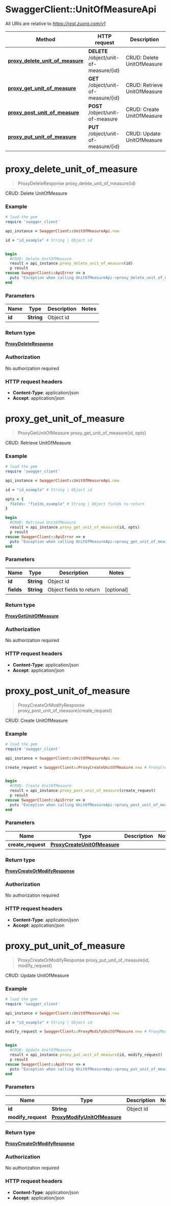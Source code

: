 # SwaggerClient::UnitOfMeasureApi

All URIs are relative to *https://rest.zuora.com/v1*

Method | HTTP request | Description
------------- | ------------- | -------------
[**proxy_delete_unit_of_measure**](UnitOfMeasureApi.md#proxy_delete_unit_of_measure) | **DELETE** /object/unit-of-measure/{id} | CRUD: Delete UnitOfMeasure
[**proxy_get_unit_of_measure**](UnitOfMeasureApi.md#proxy_get_unit_of_measure) | **GET** /object/unit-of-measure/{id} | CRUD: Retrieve UnitOfMeasure
[**proxy_post_unit_of_measure**](UnitOfMeasureApi.md#proxy_post_unit_of_measure) | **POST** /object/unit-of-measure | CRUD: Create UnitOfMeasure
[**proxy_put_unit_of_measure**](UnitOfMeasureApi.md#proxy_put_unit_of_measure) | **PUT** /object/unit-of-measure/{id} | CRUD: Update UnitOfMeasure


# **proxy_delete_unit_of_measure**
> ProxyDeleteResponse proxy_delete_unit_of_measure(id)

CRUD: Delete UnitOfMeasure



### Example
```ruby
# load the gem
require 'swagger_client'

api_instance = SwaggerClient::UnitOfMeasureApi.new

id = "id_example" # String | Object id


begin
  #CRUD: Delete UnitOfMeasure
  result = api_instance.proxy_delete_unit_of_measure(id)
  p result
rescue SwaggerClient::ApiError => e
  puts "Exception when calling UnitOfMeasureApi->proxy_delete_unit_of_measure: #{e}"
end
```

### Parameters

Name | Type | Description  | Notes
------------- | ------------- | ------------- | -------------
 **id** | **String**| Object id | 

### Return type

[**ProxyDeleteResponse**](ProxyDeleteResponse.md)

### Authorization

No authorization required

### HTTP request headers

 - **Content-Type**: application/json
 - **Accept**: application/json



# **proxy_get_unit_of_measure**
> ProxyGetUnitOfMeasure proxy_get_unit_of_measure(id, opts)

CRUD: Retrieve UnitOfMeasure



### Example
```ruby
# load the gem
require 'swagger_client'

api_instance = SwaggerClient::UnitOfMeasureApi.new

id = "id_example" # String | Object id

opts = { 
  fields: "fields_example" # String | Object fields to return
}

begin
  #CRUD: Retrieve UnitOfMeasure
  result = api_instance.proxy_get_unit_of_measure(id, opts)
  p result
rescue SwaggerClient::ApiError => e
  puts "Exception when calling UnitOfMeasureApi->proxy_get_unit_of_measure: #{e}"
end
```

### Parameters

Name | Type | Description  | Notes
------------- | ------------- | ------------- | -------------
 **id** | **String**| Object id | 
 **fields** | **String**| Object fields to return | [optional] 

### Return type

[**ProxyGetUnitOfMeasure**](ProxyGetUnitOfMeasure.md)

### Authorization

No authorization required

### HTTP request headers

 - **Content-Type**: application/json
 - **Accept**: application/json



# **proxy_post_unit_of_measure**
> ProxyCreateOrModifyResponse proxy_post_unit_of_measure(create_request)

CRUD: Create UnitOfMeasure



### Example
```ruby
# load the gem
require 'swagger_client'

api_instance = SwaggerClient::UnitOfMeasureApi.new

create_request = SwaggerClient::ProxyCreateUnitOfMeasure.new # ProxyCreateUnitOfMeasure | 


begin
  #CRUD: Create UnitOfMeasure
  result = api_instance.proxy_post_unit_of_measure(create_request)
  p result
rescue SwaggerClient::ApiError => e
  puts "Exception when calling UnitOfMeasureApi->proxy_post_unit_of_measure: #{e}"
end
```

### Parameters

Name | Type | Description  | Notes
------------- | ------------- | ------------- | -------------
 **create_request** | [**ProxyCreateUnitOfMeasure**](ProxyCreateUnitOfMeasure.md)|  | 

### Return type

[**ProxyCreateOrModifyResponse**](ProxyCreateOrModifyResponse.md)

### Authorization

No authorization required

### HTTP request headers

 - **Content-Type**: application/json
 - **Accept**: application/json



# **proxy_put_unit_of_measure**
> ProxyCreateOrModifyResponse proxy_put_unit_of_measure(id, modify_request)

CRUD: Update UnitOfMeasure



### Example
```ruby
# load the gem
require 'swagger_client'

api_instance = SwaggerClient::UnitOfMeasureApi.new

id = "id_example" # String | Object id

modify_request = SwaggerClient::ProxyModifyUnitOfMeasure.new # ProxyModifyUnitOfMeasure | 


begin
  #CRUD: Update UnitOfMeasure
  result = api_instance.proxy_put_unit_of_measure(id, modify_request)
  p result
rescue SwaggerClient::ApiError => e
  puts "Exception when calling UnitOfMeasureApi->proxy_put_unit_of_measure: #{e}"
end
```

### Parameters

Name | Type | Description  | Notes
------------- | ------------- | ------------- | -------------
 **id** | **String**| Object id | 
 **modify_request** | [**ProxyModifyUnitOfMeasure**](ProxyModifyUnitOfMeasure.md)|  | 

### Return type

[**ProxyCreateOrModifyResponse**](ProxyCreateOrModifyResponse.md)

### Authorization

No authorization required

### HTTP request headers

 - **Content-Type**: application/json
 - **Accept**: application/json



